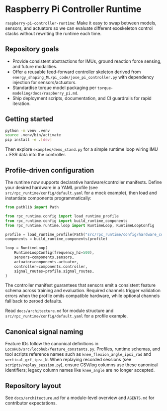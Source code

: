 # Raspberry Pi Controller Runtime

`raspberry-pi-controller-runtime`: Make it easy to swap between models, sensors, and actuators so we can evaluate different exoskeleton control stacks without rewriting the runtime each time.

## Repository goals
- Provide consistent abstractions for IMUs, ground reaction force sensing, and future modalities.
- Offer a reusable feed-forward controller skeleton derived from `energy_shaping_ML/pi_code/jose_pi_controller.py` with dependency injection for sensors/actuators.
- Standardise torque model packaging per `torque-modeling/docs/raspberry_pi.md`.
- Ship deployment scripts, documentation, and CI guardrails for rapid iteration.

## Getting started
```bash
python -m venv .venv
source .venv/bin/activate
pip install -e .[dev]
```

Then explore `examples/demo_stand.py` for a simple runtime loop wiring IMU + FSR data into the controller.

## Profile-driven configuration
The runtime now supports declarative hardware/controller manifests. Define your desired hardware in a YAML profile (see `src/rpc_runtime/config/default.yaml` for a mock example), then load and instantiate components programmatically:

```python
from pathlib import Path

from rpc_runtime.config import load_runtime_profile
from rpc_runtime.config import build_runtime_components
from rpc_runtime.runtime.loop import RuntimeLoop, RuntimeLoopConfig

profile = load_runtime_profile(Path("src/rpc_runtime/config/hardware_config.yaml"))
components = build_runtime_components(profile)

loop = RuntimeLoop(
    RuntimeLoopConfig(frequency_hz=500),
    sensors=components.sensors,
    actuator=components.actuator,
    controller=components.controller,
    signal_routes=profile.signal_routes,
)
```

The controller manifest guarantees that sensors emit a consistent feature schema across training and evaluation. Required channels trigger validation errors when the profile omits compatible hardware, while optional channels fall back to zeroed defaults.

Read `docs/architecture.md` for module structure and `src/rpc_runtime/config/default.yaml` for a profile example.

## Canonical signal naming
Feature IDs follow the canonical definitions in `LocoHub/src/locohub/feature_constants.py`. Profiles, runtime schemas, and tool scripts reference names such as `knee_flexion_angle_ipsi_rad` and `vertical_grf_ipsi_N`. When replaying recorded sessions (see `scripts/replay_session.py`), ensure CSV/log columns use these canonical identifiers; legacy column names like `knee_angle` are no longer accepted.

## Repository layout
See `docs/architecture.md` for a module-level overview and `AGENTS.md` for contributor expectations.
